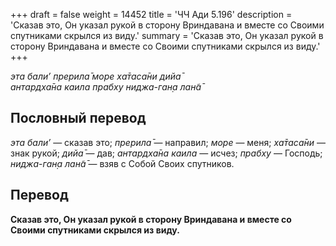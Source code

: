 +++
draft = false
weight = 14452
title = 'ЧЧ Ади 5.196'
description = 'Сказав это, Он указал рукой в сторону Вриндавана и вместе со Своими спутниками скрылся из виду.'
summary = 'Сказав это, Он указал рукой в сторону Вриндавана и вместе со Своими спутниками скрылся из виду.'
+++

_эта бали’ прерила̄ море ха̄таса̄ни дийа̄  
антардха̄на каила прабху ниджа-ган̣а лан̃а̄_

## Пословный перевод

_эта_ _бали’_ — сказав это; _прерила̄_ — направил; _море_ — меня; _ха̄таса̄ни_ — знак рукой; _дийа̄_ — дав; _антардха̄на_ _каила_ — исчез; _прабху_ — Господь; _ниджа_\-_ган̣а_ _лан̃а̄_ — взяв с Собой Своих спутников.

## Перевод

**Сказав это, Он указал рукой в сторону Вриндавана и вместе со Своими спутниками скрылся из виду.**
